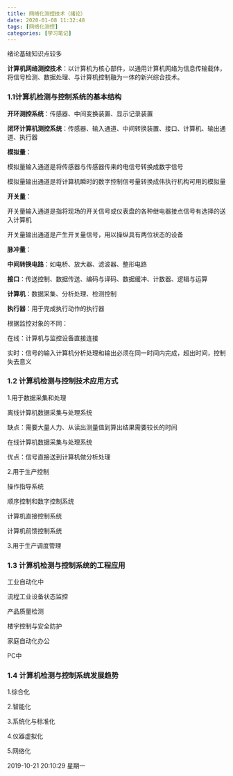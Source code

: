 ```yaml
---
title: 网络化测控技术（绪论）
date: 2020-01-08 11:32:48
tags: [网络化测控]
categories: [学习笔记]
---
```


 绪论基础知识点较多

<!--more-->

**计算机网络测控技术**：以计算机为核心部件，以通用计算机网络为信息传输载体，将信号检测、数据处理、与计算机控制融为一体的新兴综合技术。

### 1.1计算机检测与控制系统的基本结构


**开环测控系统**：传感器、中间变换装置、显示记录装置

**闭环计算机测控系统**：传感器、输入通道、中间转换装置、接口、计算机、输出通道、执行器

**模拟量**：

模拟量输入通道是将传感器与传感器传来的电信号转换成数字信号

模拟量输出通道是将计算机瞬时的数字控制信号量转换成伟执行机构可用的模拟量


**开关量**：

开关量输入通道是指将现场的开关信号或仪表盘的各种继电器接点信号有选择的送入计算机

开关量输出通道是产生开关量信号，用以操纵具有两位状态的设备

**脉冲量**：

**中间转换电路**：如电桥、放大器、滤波器、整形电路

**接口**：传送控制、数据传送、编码与译码、数据缓冲、计数器、逻辑与运算

**计算机**：数据采集、分析处理、检测控制

**执行器**：用于完成执行动作的执行器


根据监控对象的不同：

在线：计算机与监控设备直接连接

实时：信号的输入计算机分析处理和输出必须在同一时间内完成，超出时间，控制失去意义


### 1.2 计算机检测与控制技术应用方式

1.用于数据采集和处理

离线计算机数据采集与处理系统

缺点：需要大量人力、从读出测量值到算出结果需要较长的时间

在线计算机数据采集与处理系统

优点：信号直接送到计算机做分析处理


2.用于生产控制

操作指导系统

顺序控制和数字控制系统

计算机直接控制系统

计算机前馈控制系统

3.用于生产调度管理


### 1.3 计算机检测与控制系统的工程应用

工业自动化中

流程工业设备状态监控

产品质量检测

楼宇控制与安全防护

家庭自动化办公

PC中

### 1.4 计算机检测与控制系统发展趋势

1.综合化

2.智能化

3.系统化与标准化

4.仪器虚拟化

5.网络化








2019-10-21 20:10:29 星期一